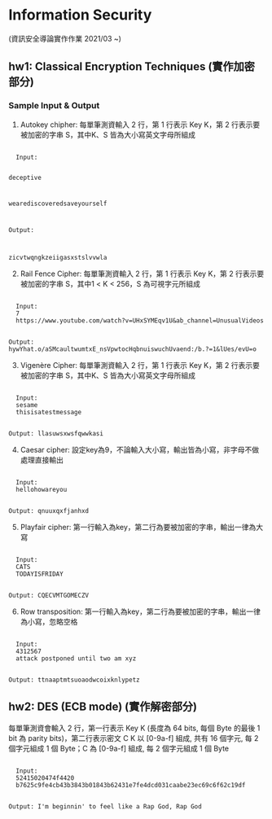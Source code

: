 # Information Security
(資訊安全導論實作作業 2021/03 ~)

## hw1: Classical Encryption Techniques (實作加密部分)
### Sample Input & Output
1. Autokey chipher: 每單筆測資輸入 2 行，第 1 行表示 Key K，第 2 行表示要被加密的字串 S，其中K、S 皆為大小寫英文字母所組成

<code>
  Input:
  
  deceptive
  
  wearediscoveredsaveyourself
  
  Output:
  
  zicvtwqngkzeiigasxstslvvwla
</code>

2. Rail Fence Cipher: 每單筆測資輸入 2 行，第 1 行表示 Key K，第 2 行表示要被加密的字串 S，其中1 < K < 256，S 為可視字元所組成

<code>
  Input:
  7
  https://www.youtube.com/watch?v=UHxSYMEqv1U&ab_channel=UnusualVideos
  
  Output:
  hywYhat.o/aSMcaultwumtxE_nsVpwtocHqbnuiswuchUvaend:/b.?=1&lUes/evU=o
</code>

3. Vigenère Cipher: 每單筆測資輸入 2 行，第 1 行表示 Key K，第 2 行表示要被加密的字串 S，其中K、S 皆為大小寫英文字母所組成

<code>
  Input:
  sesame
  thisisatestmessage
  
  Output:
  llasuwsxwsfqwwkasi
</code>

4. Caesar cipher: 設定key為9，不論輸入大小寫，輸出皆為小寫，非字母不做處理直接輸出

<code>
  Input:
  hellohowareyou
  
  Output:
  qnuuxqxfjanhxd
</code>

5. Playfair cipher: 第一行輸入為key，第二行為要被加密的字串，輸出一律為大寫

<code>
  Input:
  CATS
  TODAYISFRIDAY
  
  Output:
  CQECVMTGOMECZV
</code>

6. Row transposition: 第一行輸入為key，第二行為要被加密的字串，輸出一律為小寫，忽略空格

<code>
  Input:
  4312567
  attack postponed until two am xyz
  
  Output:
  ttnaaptmtsuoaodwcoixknlypetz
</code>

## hw2: DES (ECB mode) (實作解密部分)
每單筆測資會輸入 2 行，第一行表示 Key K (長度為 64 bits, 每個 Byte 的最後 1 bit 為 parity bits)，第二行表示密文 C
K 以 [0-9a-f] 組成, 共有 16 個字元, 每 2 個字元組成 1 個 Byte；C 為 [0-9a-f] 組成, 每 2 個字元組成 1 個 Byte

<code>
  Input:
  52415020474f4420
  b7625c9fe4cb43b3843b01843b62431e7fe4dcd031caabe23ec69c6f62c19df
  
  Output:
  I'm beginnin' to feel like a Rap God, Rap God
</code>
